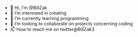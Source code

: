 - 👋 Hi, I’m @BillZak
- 👀 I’m interested in creating
- 🌱 I’m currently learning programming
- 💞️ I’m looking to collaborate on projects concerning coding
- 📫 How to reach me on twitter@BillZak3

<!---
BillZak/BillZak is a ✨ special ✨ repository because its `README.md` (this file) appears on your GitHub profile.
You can click the Preview link to take a look at your changes.
--->
